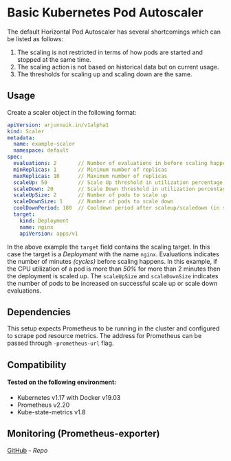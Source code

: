 # Basic Kubernetes Pod Autoscaler

The default Horizontal Pod Autoscaler has several shortcomings which can be listed as follows:

1. The scaling is not restricted in terms of how pods are started and stopped at the same time.
2. The scaling action is not based on historical data but on current usage.
3. The thresholds for scaling up and scaling down are the same.

## Usage

Create a scaler object in the following format:

```yaml
apiVersion: arjunnaik.in/v1alpha1
kind: Scaler
metadata:
  name: example-scaler
  namespace: default
spec:
  evaluations: 2       // Number of evaluations in before scaling happens
  minReplicas: 1       // Minimum number of replicas
  maxReplicas: 10      // Maximum number of replicas
  scaleUp: 50          // Scale Up threshold in utilization percentage
  scaleDown: 20        // Scale Down threshold in utilization percentage
  scaleUpSize: 2       // Number of pods to scale up
  scaleDownSize: 1     // Number of pods to scale down
  coolDownPeriod: 180  // Cooldown period after scaleup/scaledown (in seconds)
  target:
    kind: Deployment
    name: nginx
    apiVersion: apps/v1
```

In the above example the `target` field contains the scaling target. In this case the target is a _Deployment_ with 
the name `nginx`. Evaluations indicates the number of minutes _(cycles)_ before scaling happens. In this example,
if the CPU utilization of a pod is more than _50%_ for more than 2 minutes then the deployment is scaled up. The 
`scaleUpSize` and `scaleDownSize` indicates the number of pods to be increased on successful scale up or scale down
evaluations.

## Dependencies

This setup expects Prometheus to be running in the cluster and configured to scrape pod resource metrics. The address
for Prometheus can be passed through `-prometheus-url` flag.

## Compatibility

#### Tested on the following environment:

- Kubernetes v1.17 with Docker v19.03
- Prometheus v2.20
- Kube-state-metrics v1.8

## Monitoring (Prometheus-exporter)
[GitHub](https://github.com/denis-jdsouza/simplescaler-exporter) - _Repo_